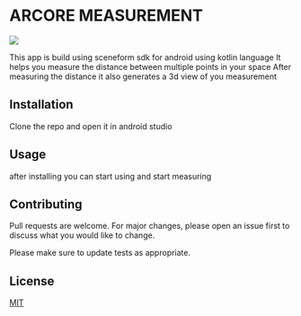 # ARCORE MEASUREMENT

<a href="https://www.buymeacoffee.com/kashifmehmood"><img src="https://img.buymeacoffee.com/button-api/?text=Buy me a coffee&emoji=&slug=kashifmehmood&button_colour=FFDD00&font_colour=000000&font_family=Cookie&outline_colour=000000&coffee_colour=ffffff" /></a>

This app is build using sceneform sdk for android using kotlin language
It helps you measure the distance between multiple points in your space
After measuring the distance it also generates a 3d view of you measurement


## Installation

Clone the repo and open it in android studio



## Usage

after installing you  can start using and start measuring


## Contributing
Pull requests are welcome. For major changes, please open an issue first to discuss what you would like to change.

Please make sure to update tests as appropriate.

## License
[MIT](https://choosealicense.com/licenses/mit/)
